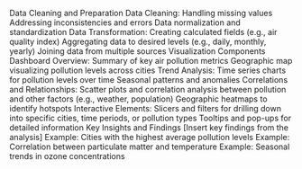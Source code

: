 Data Cleaning and Preparation
Data Cleaning:
Handling missing values
Addressing inconsistencies and errors
Data normalization and standardization
Data Transformation:
Creating calculated fields (e.g., air quality index)
Aggregating data to desired levels (e.g., daily, monthly, yearly)
Joining data from multiple sources
Visualization Components
Dashboard Overview:
Summary of key air pollution metrics
Geographic map visualizing pollution levels across cities
Trend Analysis:
Time series charts for pollution levels over time
Seasonal patterns and anomalies
Correlations and Relationships:
Scatter plots and correlation analysis between pollution and other factors (e.g., weather, population)
Geographic heatmaps to identify hotspots
Interactive Elements:
Slicers and filters for drilling down into specific cities, time periods, or pollution types
Tooltips and pop-ups for detailed information
Key Insights and Findings
[Insert key findings from the analysis]
Example: Cities with the highest average pollution levels
Example: Correlation between particulate matter and temperature
Example: Seasonal trends in ozone concentrations
